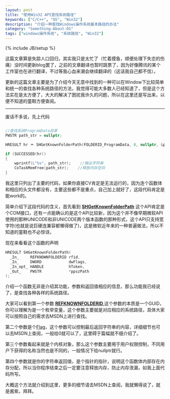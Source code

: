 ```yaml
---
layout: post
title: "使用Win32 API查找系统路径"
keywords: ["C/C++", "OS", "Win32"]
description: "介绍一种查找Windows操作系统基本路径的办法"
category: "Something-About-OS"
tags: ["windows操作系统", "系统路径", "Win32"]
---
```

{% include JB/setup %}

这篇文章算是失踪人口回归，其实我只是太忙了（忙着摸鱼，顺便处理下失恋的伤痛）没时间更新blog罢了，之前的文章翻译也暂时跳票了，因为好像腾讯的某个工作室也在进行翻译，不过等我心血来潮会继续翻译的（这话我自己都不信）。

更新的这篇文章主要是为了介绍今天无意中找到的一种可以在Window下比较简单和统一的查找各种系统路径的方法，我觉得可能大多数人已经知道了，但是这个方法实在是太方便了，大大的解决了困扰我许久的问题，所以在这里还是写出来，以便不知道的童鞋方便查阅。

-----------------------------------------

废话不多说，先上代码

```cpp

//查找系统ProgramData目录
PWSTR path_str = nullptr;

HRESULT hr ＝ SHGetKnownFolderPath(FOLDERID_ProgramData, 0, nullptr, &path_str);

if (SUCCESSED(hr))
{
    wprintf(L"%s", path_str);    //输出字符串
    CoTaskMemFree(path_str);    //释放内存空间
}

```

我这里只列出了主要的代码，如果你直接CV肯定是无法运行的，因为连个函数体和相应的头文件都没有，主要这些都不是重点，自己加上就好了，这段代码肯定是能work的。

简单介绍下这段代码的含义，首先看到 [**SHGetKnownFolderPath**](https://msdn.microsoft.com/en-us/library/bb762188(VS.85).aspx) 这个API肯定是个COM接口，还有一点能确认的是这个API比较新，因为这个并不像早期微软API使用的那种UNICODE和非UNICODE两个版本函数的那种形式，这个API只支持宽字符(也就是说巨硬连兼容都懒得做了)，这是微软近年来的一种普遍做法，所以不知道的童鞋也不必惊讶。

现在来看看这个函数的声明

```cpp
HRESULT SHGetKnownFolderPath(
  _In_     REFKNOWNFOLDERID rfid,
  _In_     DWORD            dwFlags,
  _In_opt_ HANDLE           hToken,
  _Out_    PWSTR            *ppszPath
);
```

介绍一个函数无非是介绍其功能，参数和返回值相应的信息，那么功能我已经说了，是查找各种各样的系统路径。

大家可以看到第一个参数 [**REFKNOWNFOLDERID**](https://msdn.microsoft.com/en-us/library/windows/desktop/dd378457(v=vs.85).aspx),这个参数的本质是一个GUID，你可以理解为是一个枚举变量，这个参数主要就是对应相应的系统路径，具体大家可以按照自己的需求去MSDN上进行查找。

第二个参数是个[Flag](https://msdn.microsoft.com/en-us/library/windows/desktop/dd378447(v=vs.85).aspx)，这个参数可以控制最后返回字符串的内容，详细细节也可以去MSDN上查阅，一般给0就可以了，这里碍于篇幅就不细介绍了。

第三个参数看起来就是个内核对象，那么这个参数主要用于用户权限控制，不同用户下获得的名称当然也是不同的，一般情况下给nullptr就行。

第四个参数就是你的字符串返回值，是个指针的指针，说明这个函数体内部存在内存分配，所以当你程序结束之后一定要注意释放内存，防止内存泄漏，如我上面代码所写。

大概这个方法就介绍到这里，更多的细节请去MSDN上查阅，我就懒得说了，就是酱紫，拜拜。

